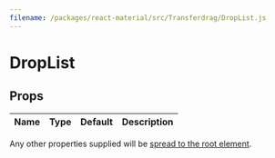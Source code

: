```yaml
---
filename: /packages/react-material/src/Transferdrag/DropList.js
---
```


<!--- This documentation is automatically generated, do not try to edit it. -->

# DropList



## Props

| Name | Type | Default | Description |
|:-----|:-----|:--------|:------------|

Any other properties supplied will be [spread to the root element](/guides/api#spread).

